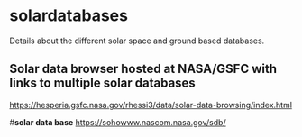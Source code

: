 # solardatabases
Details about the different solar space and ground based databases.

## Solar data browser hosted at NASA/GSFC with links to multiple solar databases
https://hesperia.gsfc.nasa.gov/rhessi3/data/solar-data-browsing/index.html

#**solar data base**
https://sohowww.nascom.nasa.gov/sdb/
